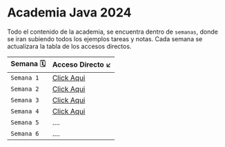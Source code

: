 # Academia Java 2024

Todo el contenido de la academia, se encuentra dentro de `semanas`, donde se iran subiendo todos los ejemplos
tareas y notas. Cada semana se actualizara la tabla de los accesos directos.

| Semana     🗓️ | Acceso Directo   ↙️                                                                   |
|----------------|---------------------------------------------------------------------------------------|
| `Semana 1 `    | [Click Aqui](https://github.com/DavidRamirez5/Java_Academy/tree/main/semanas/semana1) |
| `Semana 2`     | [Click Aqui](https://github.com/DavidRamirez5/Java_Academy/tree/main/semanas/semana2/tareas)                                                                                  |
| `Semana 3`     | [Click Aqui](https://github.com/DavidRamirez5/Java_Academy/tree/main/semanas/semana3/tareas)                                                                                  |
| `Semana 4`     | [Click Aqui](https://github.com/DavidRamirez5/Java_Academy/tree/main/semanas/semana4)                                                                                 |
| `Semana 5`     | ....                                                                                  |
| `Semana 6`     | ....                                                                                  |
